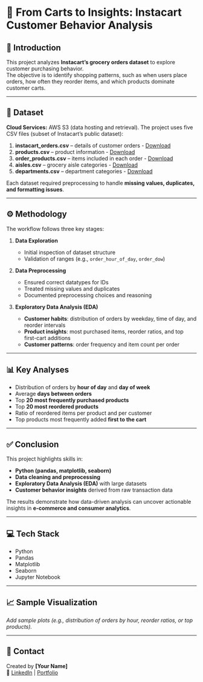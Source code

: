 # 🛒 From Carts to Insights: Instacart Customer Behavior Analysis

## 📌 Introduction
This project analyzes **Instacart’s grocery orders dataset** to explore customer purchasing behavior.  
The objective is to identify shopping patterns, such as when users place orders, how often they reorder items, and which products dominate customer carts.

---

## 📂 Dataset
**Cloud Services:** AWS S3 (data hosting and retrieval).
The project uses five CSV files (subset of Instacart’s public dataset):

1. **instacart_orders.csv** – details of customer orders - [Download](https://practicum-content.s3.us-west-1.amazonaws.com/new-markets/Data_Refactored_2_sprint/datasets/instacart_orders.csv)
3. **products.csv** – product information - [Download](https://practicum-content.s3.us-west-1.amazonaws.com/new-markets/Data_Refactored_2_sprint/datasets/products.csv)
4. **order_products.csv** – items included in each order - [Download](https://practicum-content.s3.us-west-1.amazonaws.com/new-markets/Data_Refactored_2_sprint/datasets/order_products.csv)
5. **aisles.csv** – grocery aisle categories - [Download](https://practicum-content.s3.us-west-1.amazonaws.com/new-markets/Data_Refactored_2_sprint/datasets/aisles.csv)
6. **departments.csv** – department categories - [Download](https://practicum-content.s3.us-west-1.amazonaws.com/new-markets/Data_Refactored_2_sprint/datasets/departments.csv)

Each dataset required preprocessing to handle **missing values, duplicates, and formatting issues**.

---

## ⚙️ Methodology
The workflow follows three key stages:

1. **Data Exploration**  
   - Initial inspection of dataset structure  
   - Validation of ranges (e.g., `order_hour_of_day`, `order_dow`)  

2. **Data Preprocessing**  
   - Ensured correct datatypes for IDs  
   - Treated missing values and duplicates  
   - Documented preprocessing choices and reasoning  

3. **Exploratory Data Analysis (EDA)**  
   - **Customer habits**: distribution of orders by weekday, time of day, and reorder intervals  
   - **Product insights**: most purchased items, reorder ratios, and top first-cart additions  
   - **Customer patterns**: order frequency and item count per order  

---

## 📊 Key Analyses
- Distribution of orders by **hour of day** and **day of week**  
- Average **days between orders**  
- Top **20 most frequently purchased products**  
- Top **20 most reordered products**  
- Ratio of reordered items per product and per customer  
- Top products most frequently added **first to the cart**  

---

## ✅ Conclusion
This project highlights skills in:  
- **Python (pandas, matplotlib, seaborn)**  
- **Data cleaning and preprocessing**  
- **Exploratory Data Analysis (EDA)** with large datasets  
- **Customer behavior insights** derived from raw transaction data  

The results demonstrate how data-driven analysis can uncover actionable insights in **e-commerce and consumer analytics**.  

---

## 💻 Tech Stack
- Python  
- Pandas  
- Matplotlib  
- Seaborn  
- Jupyter Notebook  

---

## 📈 Sample Visualization
_Add sample plots (e.g., distribution of orders by hour, reorder ratios, or top products)._  

---

## 🤝 Contact
Created by **[Your Name]**  
🔗 [LinkedIn](https://linkedin.com/in/yourprofile) | [Portfolio](https://yourportfolio.com)
